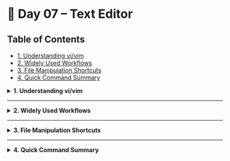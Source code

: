 # 🐧 Day 07 – Text Editor

## Table of Contents
- [1. Understanding vi/vim](#1-understanding-vivim)
- [2. Widely Used Workflows](#2-widely-used-workflows)
- [3. File Manipulation Shortcuts](#3-file-manipulation-shortcuts)
- [4. Quick Command Summary](#4-quick-command-summary)

<details>
<summary><strong>1. Understanding vi/vim</strong></summary>

### Editor Overview
- **vi** = original UNIX editor (always available)
- **vim** = “vi IMproved” (extra features, backward compatible)
- **Modal Editing:** separate modes for navigation vs insertion

#### Core Modes
| Mode               | Activation            | Purpose                         |
| ------------------ | --------------------- | ------------------------------- |
| Normal (Command)   | default               | navigate, delete, yank, etc.    |
| Insert             | `i`, `a`, `o`         | insert text                     |
| Command-line       | `:`                   | save, quit, search & replace    |

#### Navigation Keys
| Keys | Action                    |
| ---- | ------------------------- |
| `h`  | move left                 |
| `j`  | move down                 |
| `k`  | move up                   |
| `l`  | move right                |
| `w`  | jump to next word         |
| `b`  | jump to previous word     |
| `0`  | go to beginning of line   |
| `$`  | go to end of line         |
> Repeat count: prepend a number (e.g., 5j moves down 5 lines)
#### Editing Commands
| Command  | Description                        |
| -------- | ---------------------------------- |
| `x`      | delete character under cursor      |
| `dd`     | delete (cut) current line          |
| `cw`     | change word (enters insert mode)   |
| `u`      | undo last change                   |
| `Ctrl+R` | redo                               |

### Save & Exit
- :w → save   
- :q → quit (fails if unsaved changes)   
- :wq or :x → save + quit (:x skips if no edits)   
- :q! → quit without saving   

### Searching & Replacing   
| Command           | Description                                           |   
|-------------------|-------------------------------------------------------|   
| `/pattern`        | Search forward for pattern                            |   
| `?pattern`        | Search backward for pattern                           |   
| `n` / `N`         | Repeat search forward / backward                      |   
| `:%s/old/new/g`   | Replace all occurrences of old with new in file       |   
| `:%s/old/new/gc`  | Replace with confirmation for each change             |   

</details>

---

<details>
<summary><strong>2. Widely Used Workflows</strong></summary>

- **Quick Edit & Save:**  
  ```bash
  vim file.txt      # open file
  20G                # jump to line 20
  iYour text<Esc>    # insert text and exit insert mode
  :wq                # save and quit


* **Global Replace:**

  ```vim
  vim file.txt
  :%s/is/will be/gc     # replace all 'is' → 'will be' with confirmation
  ```

* **Copy & Paste Between Files:**

  ```bash
  vim file1.txt
  y10y               # yank 10 lines
  :e file2.txt       # open target file
  p                  # paste
  :w                 # save
  ```

* **Undo & Redo:**

  ```vim
  u                  # undo
  Ctrl+R             # redo
  ```

</details>

---

<details>
<summary><strong>3. File Manipulation Shortcuts</strong></summary>

```bash
# Append a line to file
echo "New line" >> notes.txt
tail -n1 notes.txt
```

```bash
# Append multiple lines via here-doc
cat <<EOF >> pets.txt
Akhil Teja, Cat, Persian
Navya, Cat, British Shorthair
EOF
```

```bash
# Insert header row with sed
sed -i '1i Name,Category,Value' data.csv
head -n3 data.csv
```

</details>

---

<details>
<summary><strong>4. Quick Command Summary</strong></summary>

| Command          | Syntax           | Example            | Description                                   |
| ---------------- | ---------------- | ------------------ | --------------------------------------------- |
| `h`              | `h`              | `h`                | Move cursor left                              |
| `j`              | `j`              | `j`                | Move cursor down                              |
| `k`              | `k`              | `k`                | Move cursor up                                |
| `l`              | `l`              | `l`                | Move cursor right                             |
| `w`              | `w`              | `w`                | Jump to next word                             |
| `b`              | `b`              | `b`                | Jump to previous word                         |
| `0`              | `0`              | `0`                | Go to beginning of line                       |
| `$`              | `$`              | `$`                | Go to end of line                             |
| `i`              | `i`              | `iNew text<Esc>`   | Enter Insert mode before cursor               |
| `a`              | `a`              | `aMore text<Esc>`  | Enter Insert mode after cursor                |
| `o`              | `o`              | `oLine below<Esc>` | Open new line below and enter Insert          |
| `x`              | `x`              | `x`                | Delete character under cursor                 |
| `dd`             | `dd`             | `dd`               | Delete (cut) current line                     |
| `yy`             | `yy`             | `yy`               | Yank (copy) current line                      |
| `p`              | `p`              | `p`                | Put (paste) after cursor or below line        |
| `u`              | `u`              | `u`                | Undo last change                              |
| `Ctrl+R`         | `Ctrl+R`         | *press*            | Redo change                                   |
| `:w`             | `:w`             | `:w`               | Write (save) file                             |
| `:q`             | `:q`             | `:q`               | Quit editor (fails if unsaved changes)        |
| `:wq` / `:x`     | `:wq` / `:x`     | `:wq`              | Write file and quit                           |
| `:%s/old/new/g`  | `:%s/old/new/g`  | `:%s/is/are/g`     | Replace all occurrences                       |
| `:%s/old/new/gc` | `:%s/old/new/gc` | `:%s/is/are/gc`    | Replace with confirmation for each occurrence |

</details>